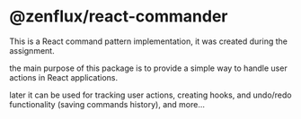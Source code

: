 # @zenflux/react-commander

This is a React command pattern implementation, it was created during the assignment.

the main purpose of this package is to provide a simple way to handle user actions in React applications.

later it can be used for tracking user actions, creating hooks, and undo/redo functionality (saving commands history), and more...
